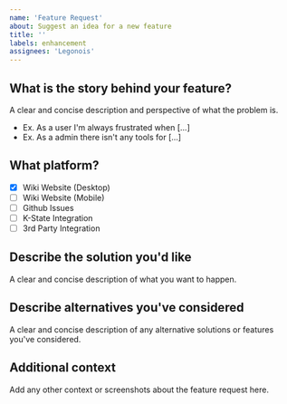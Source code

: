 ```yaml
---
name: 'Feature Request'
about: Suggest an idea for a new feature
title: ''
labels: enhancement
assignees: 'Legonois'
---
```


## **What is the story behind your feature?**
A clear and concise description and perspective of what the problem is.
- Ex. As a user I'm always frustrated when [...]
- Ex. As a admin there isn't any tools for [...]

## **What platform?**
- [x] Wiki Website (Desktop)
- [ ] Wiki Website (Mobile)
- [ ] Github Issues
- [ ] K-State Integration
- [ ] 3rd Party Integration

## **Describe the solution you'd like**
A clear and concise description of what you want to happen.

## **Describe alternatives you've considered**
A clear and concise description of any alternative solutions or features you've considered.

## **Additional context**
Add any other context or screenshots about the feature request here.